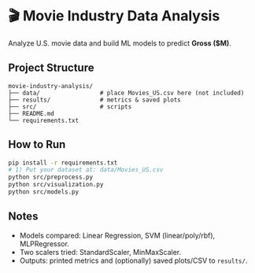 # 🎬 Movie Industry Data Analysis

Analyze U.S. movie data and build ML models to predict **Gross ($M)**.

## Project Structure
```
movie-industry-analysis/
├── data/                 # place Movies_US.csv here (not included)
├── results/              # metrics & saved plots
├── src/                  # scripts
├── README.md
└── requirements.txt
```

## How to Run
```bash
pip install -r requirements.txt
# 1) Put your dataset at: data/Movies_US.csv
python src/preprocess.py
python src/visualization.py
python src/models.py
```

## Notes
- Models compared: Linear Regression, SVM (linear/poly/rbf), MLPRegressor.
- Two scalers tried: StandardScaler, MinMaxScaler.
- Outputs: printed metrics and (optionally) saved plots/CSV to `results/`.
